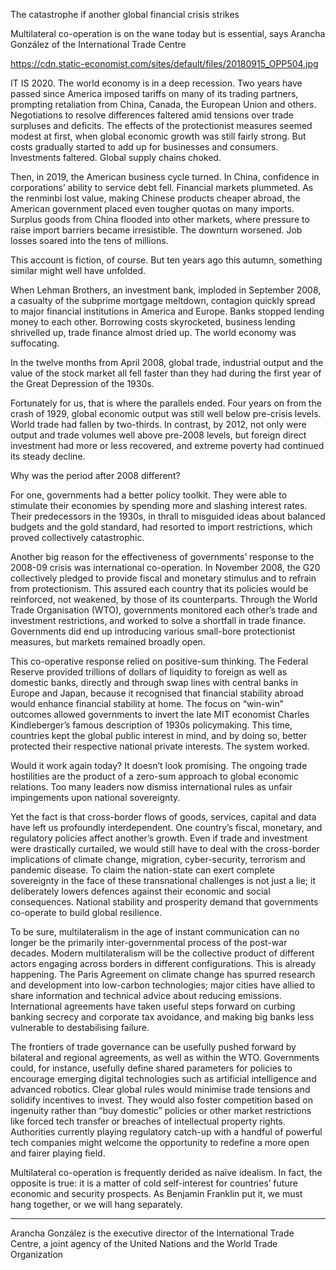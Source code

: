 The catastrophe if another global financial crisis strikes  

Multilateral co-operation is on the wane today but is essential, says Arancha González of the International Trade Centre

https://cdn.static-economist.com/sites/default/files/20180915_OPP504.jpg

IT IS 2020. The world economy is in a deep recession. Two years have passed since America imposed tariffs on many of its trading partners, prompting retaliation from China, Canada, the European Union and others. Negotiations to resolve differences faltered amid tensions over trade surpluses and deficits. The effects of the protectionist measures seemed modest at first, when global economic growth was still fairly strong. But costs gradually started to add up for businesses and consumers. Investments faltered. Global supply chains choked.

Then, in 2019, the American business cycle turned. In China, confidence in corporations’ ability to service debt fell. Financial markets plummeted. As the renminbi lost value, making Chinese products cheaper abroad, the American government placed even tougher quotas on many imports. Surplus goods from China flooded into other markets, where pressure to raise import barriers became irresistible. The downturn worsened. Job losses soared into the tens of millions. 

This account is fiction, of course. But ten years ago this autumn, something similar might well have unfolded. 

When Lehman Brothers, an investment bank, imploded in September 2008, a casualty of the subprime mortgage meltdown, contagion quickly spread to major financial institutions in America and Europe. Banks stopped lending money to each other. Borrowing costs skyrocketed, business lending shrivelled up, trade finance almost dried up. The world economy was suffocating. 

In the twelve months from April 2008, global trade, industrial output and the value of the stock market all fell faster than they had during the first year of the Great Depression of the 1930s.

Fortunately for us, that is where the parallels ended. Four years on from the crash of 1929, global economic output was still well below pre-crisis levels. World trade had fallen by two-thirds. In contrast, by 2012, not only were output and trade volumes well above pre-2008 levels, but foreign direct investment had more or less recovered, and extreme poverty had continued its steady decline. 

Why was the period after 2008 different? 

For one, governments had a better policy toolkit. They were able to stimulate their economies by spending more and slashing interest rates. Their predecessors in the 1930s, in thrall to misguided ideas about balanced budgets and the gold standard, had resorted to import restrictions, which proved collectively catastrophic. 

Another big reason for the effectiveness of governments’ response to the 2008-09 crisis was international co-operation. In November 2008, the G20 collectively pledged to provide fiscal and monetary stimulus and to refrain from protectionism. This assured each country that its policies would be reinforced, not weakened, by those of its counterparts. Through the World Trade Organisation (WTO), governments monitored each other’s trade and investment restrictions, and worked to solve a shortfall in trade finance. Governments did end up introducing various small-bore protectionist measures, but markets remained broadly open.

This co-operative response relied on positive-sum thinking. The Federal Reserve provided trillions of dollars of liquidity to foreign as well as domestic banks, directly and through swap lines with central banks in Europe and Japan, because it recognised that financial stability abroad would enhance financial stability at home. The focus on “win-win” outcomes allowed governments to invert the late MIT economist Charles Kindleberger’s famous description of 1930s policymaking. This time, countries kept the global public interest in mind, and by doing so, better protected their respective national private interests. The system worked.

Would it work again today? It doesn’t look promising. The ongoing trade hostilities are the product of a zero-sum approach to global economic relations. Too many leaders now dismiss international rules as unfair impingements upon national sovereignty. 

Yet the fact is that cross-border flows of goods, services, capital and data have left us profoundly interdependent. One country’s fiscal, monetary, and regulatory policies affect another’s growth. Even if trade and investment were drastically curtailed, we would still have to deal with the cross-border implications of climate change, migration, cyber-security, terrorism and pandemic disease. To claim the nation-state can exert complete sovereignty in the face of these transnational challenges is not just a lie; it deliberately lowers defences against their economic and social consequences. National stability and prosperity demand that governments co-operate to build global resilience. 

To be sure, multilateralism in the age of instant communication can no longer be the primarily inter-governmental process of the post-war decades. Modern multilateralism will be the collective product of different actors engaging across borders in different configurations. This is already happening. The Paris Agreement on climate change has spurred research and development into low-carbon technologies; major cities have allied to share information and technical advice about reducing emissions. International agreements have taken useful steps forward on curbing banking secrecy and corporate tax avoidance, and making big banks less vulnerable to destabilising failure.

The frontiers of trade governance can be usefully pushed forward by bilateral and regional agreements, as well as within the WTO. Governments could, for instance, usefully define shared parameters for policies to encourage emerging digital technologies such as artificial intelligence and advanced robotics. Clear global rules would minimise trade tensions and solidify incentives to invest. They would also foster competition based on ingenuity rather than “buy domestic” policies or other market restrictions like forced tech transfer or breaches of intellectual property rights. Authorities currently playing regulatory catch-up with a handful of powerful tech companies might welcome the opportunity to redefine a more open and fairer playing field.

Multilateral co-operation is frequently derided as naïve idealism. In fact, the opposite is true: it is a matter of cold self-interest for countries’ future economic and security prospects. As Benjamin Franklin put it, we must hang together, or we will hang separately.

_______

 Arancha González is the executive director of the International Trade Centre, a joint agency of the United Nations and the World Trade Organization 